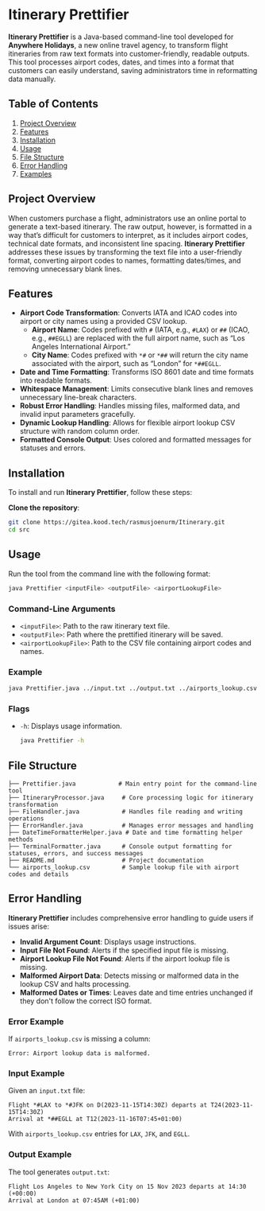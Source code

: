 
# Itinerary Prettifier

**Itinerary Prettifier** is a Java-based command-line tool developed for **Anywhere Holidays**, a new online travel agency, to 
transform flight itineraries from raw text formats into customer-friendly, readable outputs. This tool processes airport codes, 
dates, and times into a format that customers can easily understand, saving administrators time in reformatting data manually.

## Table of Contents

1. [Project Overview](#project-overview)
2. [Features](#features)
3. [Installation](#installation)
4. [Usage](#usage)
5. [File Structure](#file-structure)
6. [Error Handling](#error-handling)
7. [Examples](#examples)

## Project Overview

When customers purchase a flight, administrators use an online portal to generate a text-based itinerary. The raw output, 
however, is formatted in a way that’s difficult for customers to interpret, as it includes airport codes, technical date 
formats, and inconsistent line spacing. **Itinerary Prettifier** addresses these issues by transforming the text file into 
a user-friendly format, converting airport codes to names, formatting dates/times, and removing unnecessary blank lines.

## Features

- **Airport Code Transformation**: Converts IATA and ICAO codes into airport or city names using a provided CSV lookup.
  - **Airport Name**: Codes prefixed with `#` (IATA, e.g., `#LAX`) or `##` (ICAO, e.g., `##EGLL`) are replaced with the full airport name, such as “Los Angeles International Airport.”
  - **City Name**: Codes prefixed with `*#` or `*##` will return the city name associated with the airport, such as “London” for `*##EGLL`.
- **Date and Time Formatting**: Transforms ISO 8601 date and time formats into readable formats.
- **Whitespace Management**: Limits consecutive blank lines and removes unnecessary line-break characters.
- **Robust Error Handling**: Handles missing files, malformed data, and invalid input parameters gracefully.
- **Dynamic Lookup Handling**: Allows for flexible airport lookup CSV structure with random column order.
- **Formatted Console Output**: Uses colored and formatted messages for statuses and errors.

## Installation

To install and run **Itinerary Prettifier**, follow these steps:

**Clone the repository**:
   ```bash
   git clone https://gitea.kood.tech/rasmusjoenurm/Itinerary.git
   cd src
   ```

## Usage

Run the tool from the command line with the following format:

```bash
java Prettifier <inputFile> <outputFile> <airportLookupFile>
```

### Command-Line Arguments

- `<inputFile>`: Path to the raw itinerary text file.
- `<outputFile>`: Path where the prettified itinerary will be saved.
- `<airportLookupFile>`: Path to the CSV file containing airport codes and names.

### Example

```bash
java Prettifier.java ../input.txt ../output.txt ../airports_lookup.csv
```

### Flags

- `-h`: Displays usage information.
  ```bash
  java Prettifier -h
  ```

## File Structure

```
├── Prettifier.java            # Main entry point for the command-line tool
├── ItineraryProcessor.java     # Core processing logic for itinerary transformation
├── FileHandler.java            # Handles file reading and writing operations
├── ErrorHandler.java           # Manages error messages and handling
├── DateTimeFormatterHelper.java # Date and time formatting helper methods
├── TerminalFormatter.java      # Console output formatting for statuses, errors, and success messages
├── README.md                   # Project documentation
└── airports_lookup.csv         # Sample lookup file with airport codes and details
```

## Error Handling

**Itinerary Prettifier** includes comprehensive error handling to guide users if issues arise:

- **Invalid Argument Count**: Displays usage instructions.
- **Input File Not Found**: Alerts if the specified input file is missing.
- **Airport Lookup File Not Found**: Alerts if the airport lookup file is missing.
- **Malformed Airport Data**: Detects missing or malformed data in the lookup CSV and halts processing.
- **Malformed Dates or Times**: Leaves date and time entries unchanged if they don't follow the correct ISO format.

### Error Example

If `airports_lookup.csv` is missing a column:

```
Error: Airport lookup data is malformed.
```

### Input Example

Given an `input.txt` file:

```
Flight *#LAX to *#JFK on D(2023-11-15T14:30Z) departs at T24(2023-11-15T14:30Z)
Arrival at *##EGLL at T12(2023-11-16T07:45+01:00)
```

With `airports_lookup.csv` entries for `LAX`, `JFK`, and `EGLL`.

### Output Example

The tool generates `output.txt`:

```
Flight Los Angeles to New York City on 15 Nov 2023 departs at 14:30 (+00:00)
Arrival at London at 07:45AM (+01:00)
```